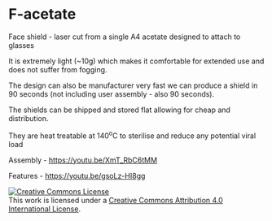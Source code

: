 # F-acetate
Face shield - laser cut from a single A4 acetate designed to attach to glasses

It is extremely light (~10g) which makes it comfortable for extended use and does not suffer from fogging. 

The design can also be manufacturer very fast we can produce a shield in 90 seconds (not including user assembly - also 90 seconds).  

The shields can be shipped and stored flat allowing for cheap and distribution.

They are heat treatable at 140<sup>o</sup>C to sterilise and reduce any potential viral load

Assembly - https://youtu.be/XmT_RbC6tMM

Features - https://youtu.be/gsoLz-HI8gg


<a rel="license" href="http://creativecommons.org/licenses/by/4.0/"><img alt="Creative Commons License" style="border-width:0" src="https://i.creativecommons.org/l/by/4.0/88x31.png" /></a><br />This work is licensed under a <a rel="license" href="http://creativecommons.org/licenses/by/4.0/">Creative Commons Attribution 4.0 International License</a>.
